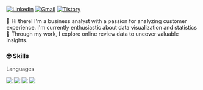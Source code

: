 [![Linkedin](https://img.shields.io/badge/Linkedin-Jiyeon_Hur-0A66C2?style=flat-square&logo=Linkedin&logoColor=white)](https://www.linkedin.com/in/jiyeon-hur-04a48923b/)
[![Gmail](https://img.shields.io/badge/Gmail-jinny6290@gmail.com-EA4335?style=flat-square&logo=Gmail&logoColor=white)](mailto:jinny6290@gmail.com)
[![Tistory](https://img.shields.io/badge/Tistory-JEE의기록장-FF5722?style=flat-square&logo=Tistory&logoColor=white)](https://hozyhozy.tistory.com/)



👋 Hi there! I'm a business analyst with a passion for analyzing customer experience. I'm currently enthusiastic about data visualization and statistics🎯 Through my work, I explore online review data to uncover valuable insights.


<!--
**hozyhozy/hozyhozy** is a ✨ _special_ ✨ repository because its `README.md` (this file) appears on your GitHub profile. ref> https://simpleicons.org/?q=tabl / https://velog.io/@hippohami/Git-README-%EA%BE%B8%EB%AF%B8%EA%B8%B0-%EB%B1%83%EC%A7%80-%EB%AA%A8%EC%9D%8C

Here are some ideas to get you started:

- 🔭 I’m currently working on ...
- 🌱 I’m currently learning SQL 
- 👯 I’m looking to collaborate on ...
- 🤔 I’m looking for help with ...
- 💬 Ask me about ...
- 📫 How to reach me: ...
- 😄 Pronouns: ...
- ⚡ Fun fact: ...
-->


### 🤓 Skills
Languages


<img src="https://img.shields.io/badge/Python-3776AB?style=flat-square&logo=Python&logoColor=white"/> <img src="https://img.shields.io/badge/MySQL-4479A1?style=flat-square&logo=MySQL&logoColor=white"/> <img src="https://img.shields.io/badge/R-276DC3?style=flat-square&logo=R&logoColor=white"/> <img src="https://img.shields.io/badge/Tableau-E97627?style=flat-square&logo=Tableau&logoColor=white"/>

